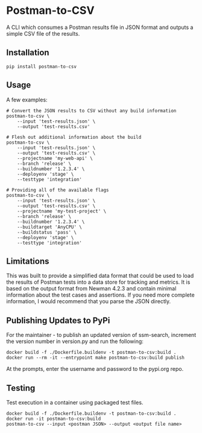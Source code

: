 # Postman-to-CSV

A CLI which consumes a Postman results file in JSON format and outputs a simple CSV file of the results.

## Installation

```shell
pip install postman-to-csv
```

## Usage

A few examples:

```shell
# Convert the JSON results to CSV without any build information
postman-to-csv \
    --input 'test-results.json' \
    --output 'test-results.csv'

# Flesh out additional information about the build
postman-to-csv \
    --input 'test-results.json' \
    --output 'test-results.csv' \
    --projectname 'my-web-api' \
    --branch 'release' \
    --buildnumber '1.2.3.4' \
    --deployenv 'stage' \
    --testtype 'integration'

# Providing all of the available flags
postman-to-csv \
    --input 'test-results.json' \
    --output 'test-results.csv' \
    --projectname 'my-test-project' \
    --branch 'release' \
    --buildnumber '1.2.3.4' \
    --buildtarget 'AnyCPU' \
    --buildstatus 'pass' \
    --deployenv 'stage' \
    --testtype 'integration'
```

## Limitations

This was built to provide a simplified data format that could be used to load the results of Postman tests into a data store for tracking and metrics. It is based on the output format from Newman 4.2.3 and contain minimal information about the test cases and assertions. If you need more complete information, I would recommend that you parse the JSON directly.

## Publishing Updates to PyPi

For the maintainer - to publish an updated version of ssm-search, increment the version number in version.py and run the following:

```shell
docker build -f ./Dockerfile.buildenv -t postman-to-csv:build .
docker run --rm -it --entrypoint make postman-to-csv:build publish
```

At the prompts, enter the username and password to the pypi.org repo.

## Testing

Test execution in a container using packaged test files.

```shell
docker build -f ./Dockerfile.buildenv -t postman-to-csv:build .
docker run -it postman-to-csv:build
postman-to-csv --input <postman JSON> --output <output file name>
```
